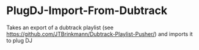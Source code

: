 # PlugDJ-Import-From-Dubtrack

Takes an export of a dubtrack playlist (see https://github.com/JTBrinkmann/Dubtrack-Playlist-Pusher/) and imports it to plug DJ

